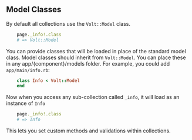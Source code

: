 ## Model Classes

By default all collections use the ```Volt::Model``` class.

```ruby
    page._info!.class
    # => Volt::Model
```

You can provide classes that will be loaded in place of the standard model class. Model classes should inherit from ```Volt::Model```. You can place these in any app/{component}/models folder. For example, you could add ```app/main/info.rb```:

```ruby
    class Info < Volt::Model
    end
```

Now when you access any sub-collection called ```_info```, it will load as an instance of ```Info```

```ruby
    page._info!.class
    # => Info
```

This lets you set custom methods and validations within collections.
